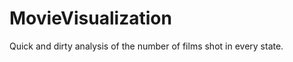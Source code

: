 MovieVisualization
==================

Quick and dirty analysis of the number of films shot in every state.
